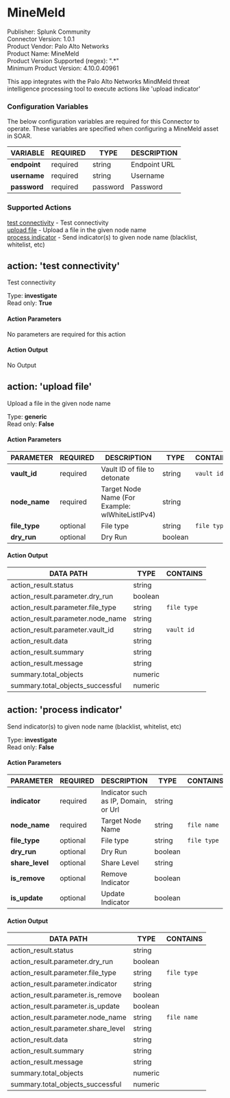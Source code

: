 [comment]: # "Auto-generated SOAR connector documentation"
# MineMeld

Publisher: Splunk Community  
Connector Version: 1\.0\.1  
Product Vendor: Palo Alto Networks  
Product Name: MineMeld  
Product Version Supported (regex): "\.\*"  
Minimum Product Version: 4\.10\.0\.40961  

This app integrates with the Palo Alto Networks MindMeld threat intelligence processing tool to execute actions like 'upload indicator'

### Configuration Variables
The below configuration variables are required for this Connector to operate.  These variables are specified when configuring a MineMeld asset in SOAR.

VARIABLE | REQUIRED | TYPE | DESCRIPTION
-------- | -------- | ---- | -----------
**endpoint** |  required  | string | Endpoint URL
**username** |  required  | string | Username
**password** |  required  | password | Password

### Supported Actions  
[test connectivity](#action-test-connectivity) - Test connectivity  
[upload file](#action-upload-file) - Upload a file in the given node name  
[process indicator](#action-process-indicator) - Send indicator\(s\) to given node name \(blacklist, whitelist, etc\)  

## action: 'test connectivity'
Test connectivity

Type: **investigate**  
Read only: **True**

#### Action Parameters
No parameters are required for this action

#### Action Output
No Output  

## action: 'upload file'
Upload a file in the given node name

Type: **generic**  
Read only: **False**

#### Action Parameters
PARAMETER | REQUIRED | DESCRIPTION | TYPE | CONTAINS
--------- | -------- | ----------- | ---- | --------
**vault\_id** |  required  | Vault ID of file to detonate | string |  `vault id` 
**node\_name** |  required  | Target Node Name \(For Example\: wlWhiteListIPv4\) | string | 
**file\_type** |  optional  | File type | string |  `file type` 
**dry\_run** |  optional  | Dry Run | boolean | 

#### Action Output
DATA PATH | TYPE | CONTAINS
--------- | ---- | --------
action\_result\.status | string | 
action\_result\.parameter\.dry\_run | boolean | 
action\_result\.parameter\.file\_type | string |  `file type` 
action\_result\.parameter\.node\_name | string | 
action\_result\.parameter\.vault\_id | string |  `vault id` 
action\_result\.data | string | 
action\_result\.summary | string | 
action\_result\.message | string | 
summary\.total\_objects | numeric | 
summary\.total\_objects\_successful | numeric |   

## action: 'process indicator'
Send indicator\(s\) to given node name \(blacklist, whitelist, etc\)

Type: **investigate**  
Read only: **False**

#### Action Parameters
PARAMETER | REQUIRED | DESCRIPTION | TYPE | CONTAINS
--------- | -------- | ----------- | ---- | --------
**indicator** |  required  | Indicator such as IP, Domain, or Url | string | 
**node\_name** |  required  | Target Node Name | string |  `file name` 
**file\_type** |  optional  | File type | string |  `file type` 
**dry\_run** |  optional  | Dry Run | boolean | 
**share\_level** |  optional  | Share Level | string | 
**is\_remove** |  optional  | Remove Indicator | boolean | 
**is\_update** |  optional  | Update Indicator | boolean | 

#### Action Output
DATA PATH | TYPE | CONTAINS
--------- | ---- | --------
action\_result\.status | string | 
action\_result\.parameter\.dry\_run | boolean | 
action\_result\.parameter\.file\_type | string |  `file type` 
action\_result\.parameter\.indicator | string | 
action\_result\.parameter\.is\_remove | boolean | 
action\_result\.parameter\.is\_update | boolean | 
action\_result\.parameter\.node\_name | string |  `file name` 
action\_result\.parameter\.share\_level | string | 
action\_result\.data | string | 
action\_result\.summary | string | 
action\_result\.message | string | 
summary\.total\_objects | numeric | 
summary\.total\_objects\_successful | numeric | 